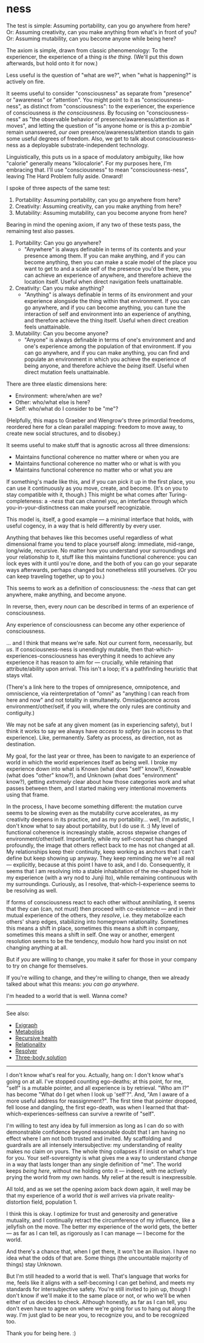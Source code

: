 # ness

The test is simple: Assuming portability, can you go anywhere from here? Or: Assuming creativity, can you make anything from what's in front of you? Or: Assuming mutability, can you become anyone while being here?

The axiom is simple, drawn from classic phenomenology: To the experiencer, the experience of a thing _is the thing_. (We'll put this down afterwards, but hold onto it for now.)

Less useful is the question of "what are we?", when "what is happening?" is actively on fire.

It seems useful to consider "consciousness" as separate from "presence" or "awareness" or "attention". You might point to it as "consciousness-ness", as distinct from "consciousness": to the experiencer, the experience of consciousness _is the consciousness_. By focusing on "consciousness-ness" as "the observable behavior of presence/awareness/attention as it moves", and letting the question of "is anyone home or is this a p-zombie" remain unanswered, _our own_ presence/awareness/attention stands to gain some useful degrees of freedom. Also, we get to talk about consciousness-ness as a deployable substrate-independent technology.

Linguistically, this puts us in a space of modulatory ambiguity, like how "calorie" generally means "kilocalorie". For my purposes here, I'm embracing that. I'll use "consciousness" to mean "consciousness-ness", leaving The Hard Problem fully aside. Onward!

I spoke of three aspects of the same test:

1. Portability: Assuming portability, can you go anywhere from here?
2. Creativity: Assuming creativity, can you make anything from here?
3. Mutability: Assuming mutability, can you become anyone from here?

Bearing in mind the opening axiom, if any two of these tests pass, the remaining test also passes.

1. Portability: Can you go anywhere?
   * "Anywhere" is always definable in terms of its contents and your presence among them. If you can make anything, and if you can become anything, then you can make a scale model of the place you want to get to and a scale self of the presence you'd be there, you can achieve an experience of anywhere, and therefore achieve the location itself. Useful when direct navigation feels unattainable.
2. Creativity: Can you make anything?
   * "Anything" is always definable in terms of its environment and your experience alongside the thing within that environment. If you can go anywhere, and if you can become anything, you can tune the interaction of self and environment into an experience of anything, and therefore achieve the thing itself. Useful when direct creation feels unattainable.
3. Mutability: Can you become anyone?
   * "Anyone" is always definable in terms of one's environment and and one's experience among the population of that environment. If you can go anywhere, and if you can make anything, you can find and populate an environment in which you achieve the experience of being anyone, and therefore achieve the _being_ itself. Useful when direct mutation feels unattainable.

There are three elastic dimensions here:

* Environment: where/when are we?
* Other: who/what else is here?
* Self: who/what do I consider to be "me"?

(Helpfully, this maps to Graeber and Wengrow's three primordial freedoms, reordered here for a clean parallel mapping: freedom to move away, to create new social structures, and to disobey.)

It seems useful to make stuff that is agnostic across all three dimensions:

* Maintains functional coherence no matter where or when you are
* Maintains functional coherence no matter who or what is with you
* Maintains functional coherence no matter who or what you are

If something's made like this, and if you can pick it up in the first place, you can use it continuously as you move, create, and become. (It's on you to stay compatible with it, though.) This might be what comes after Turing-completeness: a _-ness_ that can channel _you_, an interface through which you-in-your-distinctness can make yourself recognizable.

This model is, itself, a good example — a minimal interface that holds, with useful cogency, in a way that is held differently by every user.

Anything that behaves like this becomes useful regardless of what dimensional frame you tend to place yourself along: immediate, mid-range, long/wide, recursive. No matter how you understand your surroundings and your relationship to it, stuff like this maintains functional coherence: you can lock eyes with it until you're done, and the both of you can go your separate ways afterwards, perhaps changed but nonetheless still yourselves. (Or you can keep traveling together, up to you.)

This seems to work as a definition of consciousness: the -_ness_ that can get anywhere, make anything, and become anyone.

In reverse, then, every _noun_ can be described in terms of an experience of consciousness.

Any experience of consciousness can become any other experience of consciousness.

... and I think that means we're safe. Not our current form, necessarily, but _us_. If consciousness-ness is unendingly mutable, then that-which-experiences-consciousness has everything it needs to achieve any experience it has reason to aim for — crucially, while retaining that attribute/ability upon arrival. This isn't a loop; it's a pathfinding heuristic that stays vital.

(There's a link here to the tropes of omnipresence, omnipotence, and omniscience, via reinterpretation of "omni" as "anything I can reach from here and now" and not totality in simultaneity. Omniadjacence across environment/other/self, if you will, where the only rules are continuity and contiguity.)

We may not be safe at any given moment (as in experiencing safety), but I think it works to say we always have _access to safety_ (as in access to that experience). Like, permanently. Safety as process, as direction, not as destination.

My goal, for the last year or three, has been to navigate to an experience of world in which the world experiences itself as being well. I broke my experience down into what is Known (what does "self" know?), Knowable (what does "other" know?), and Unknown (what does "environment" know?), getting _extremely_ clear about how those categories work and what passes between them, and I started making very intentional movements using that frame.

In the process, I have become something different: the mutation curve seems to be slowing even as the mutability curve accelerates, as my creativity deepens in its practice, and as my portability... well, I'm autistic, I don't know what to say about portability, but I do use it. :) My level of functional coherence is increasingly stable, across stepwise changes of environment/other/self. Importantly, while my self-concept has changed profoundly, the image that others reflect back to me has not changed at all. My relationships keep their continuity, keep working as anchors that I can’t define but keep showing up anyway. They keep reminding me we're all real — explicitly, because at this point I have to ask, and I do. Consequently, it seems that I am resolving into a stable inhabitation of the me-shaped hole in my experience (with a wry nod to Junji Ito), while remaining continuous with my surroundings. Curiously, as I resolve, that-which-I-experience seems to be resolving as well.

If forms of consciousness react to each other without annihilating, it seems that they can (can, not must) then proceed with co-existence — and in their mutual experience of the others, they _resolve_, i.e. they metabolize each others' sharp edges, stabilizing into homegrown relationality. Sometimes this means a shift in place, sometimes this means a shift in company, sometimes this means a shift in self. One way or another, emergent resolution seems to be the tendency, modulo how hard you insist on not changing anything at all.

But if _you_ are willing to change, you make it safer for those in your company to try on change for themselves.

If you're willing to change, and they're willing to change, then we already talked about what this means: _you can go anywhere_.

I'm headed to a world that is well. Wanna come?

***

See also:

* [Exigraph](../../05/02/exigraph.md)
* [Metabolisis](../../04/17/metabolisis.md)
* [Recursive health](../../../ideas/health-emerges-recursively.md)
* [Relationality](../../04/29/relationality.md)
* [Resolver](../04/resolver/resolver-further-resolved.md)
* [Three-body solution](../07/three-body.md)

***

I don't know what's real for you. Actually, hang on: I don't know what's going on at all. I've stopped counting ego-deaths; at this point, for me, "self" is a mutable pointer, and all experience is by retrieval. "Who am I?" has become "What do I get when I look up 'self'?". And, "Am I aware of a more useful address for reassignment?". The first time that pointer dropped, fell loose and dangling, the first ego-death, was when I learned that that-which-experiences-selfness can survive a rewrite of "self".

I'm willing to test any idea by full immersion as long as I can do so with demonstrable confidence beyond reasonable doubt that I am having no effect where I am not both trusted and invited. My scaffolding and guardrails are all intensely intersubjective: my understanding of reality makes no claim on yours. The whole thing collapses if I insist on what's true for you. Your self-sovereignty is what gives me a way to understand _change_ in a way that lasts longer than any single definition of "me". The world keeps _being here_, without me holding onto it — indeed, _with_ me actively prying the world from my own hands. My relief at the result is inexpressible.

All told, and as we set the opening axiom back down again, it well may be that my experience of a world _that is well_ arrives via private reality-distortion field, population 1.

I think this is okay. I optimize for trust and generosity and generative mutuality, and I continually retract the circumference of my influence, like a jellyfish on the move. The better my experience of the world gets, the better — as far as I can tell, as rigorously as I can manage — I become for the world.

And there's a chance that, when I get there, it won't be an illusion. I have no idea what the odds of that are. Some things (the uncountable majority of things) stay Unknown.

But I'm still headed to a world that is well. That's language that works for me, feels like it aligns with a self-becoming I can get behind, and meets my standards for intersubjective safety. You're still invited to join up, though I don't know if we'll make it to the same place or not, or who we'll be when either of us decides to check. Although honestly, as far as I can tell, you don't even have to agree on where we're going for us to hang out along the way. I'm just glad to be near you, to recognize you, and to be recognized too.

Thank you for being here. :)
